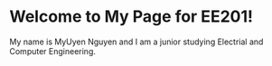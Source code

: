 # Welcome to My Page for EE201!

My name is MyUyen Nguyen and I am a junior studying Electrial and Computer Engineering.